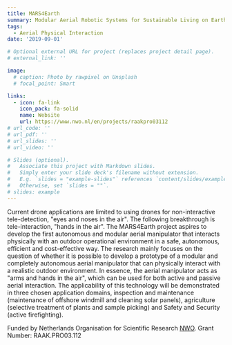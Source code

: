 ```yaml
---
title: MARS4Earth
summary: Modular Aerial Robotic Systems for Sustainable Living on Earth
tags:
  - Aerial Physical Interaction
date: '2019-09-01'

# Optional external URL for project (replaces project detail page).
# external_link: ''

image:
  # caption: Photo by rawpixel on Unsplash
  # focal_point: Smart

links:
  - icon: fa-link
    icon_pack: fa-solid
    name: Website
    url: https://www.nwo.nl/en/projects/raakpro03112
# url_code: ''
# url_pdf: ''
# url_slides: ''
# url_video: ''

# Slides (optional).
#   Associate this project with Markdown slides.
#   Simply enter your slide deck's filename without extension.
#   E.g. `slides = "example-slides"` references `content/slides/example-slides.md`.
#   Otherwise, set `slides = ""`.
# slides: example
---
```

Current drone applications are limited to using drones for non-interactive tele-detection, "eyes and noses in the air". The following breakthrough is tele-interaction, "hands in the air". The MARS4Earth project aspires to develop the first autonomous and modular aerial manipulator that interacts physically with an outdoor operational environment in a safe, autonomous, efficient and cost-effective way. The research mainly focuses on the question of whether it is possible to develop a prototype of a modular and completely autonomous aerial manipulator that can physically interact with a realistic outdoor environment. In essence, the aerial manipulator acts as "arms and hands in the air", which can be used for both active and passive aerial interaction. The applicability of this technology will be demonstrated in three chosen application domains, inspection and maintenance (maintenance of offshore windmill and cleaning solar panels), agriculture (selective treatment of plants and sample picking) and Safety and Security (active firefighting). 

Funded by Netherlands Organisation for Scientific Research [NWO](https://www.nwo.nl/en). Grant Number: RAAK.PRO03.112